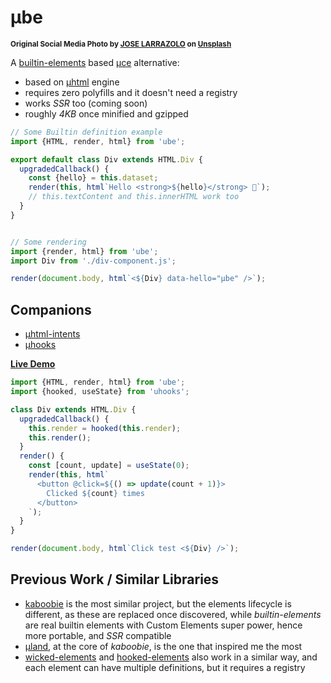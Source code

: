 # µbe

<sup>**Original Social Media Photo by [JOSE LARRAZOLO](https://unsplash.com/@joseadd) on [Unsplash](https://unsplash.com/)**</sup>

A [builtin-elements](https://github.com/WebReflection/builtin-elements#readme) based [µce](https://github.com/WebReflection/uce#readme) alternative:

  * based on [µhtml](https://github.com/WebReflection/uhtml#readme) engine
  * requires zero polyfills and it doesn't need a registry
  * works *SSR* too (coming soon)
  * roughly *4KB* once minified and gzipped

```js
// Some Builtin definition example
import {HTML, render, html} from 'ube';

export default class Div extends HTML.Div {
  upgradedCallback() {
    const {hello} = this.dataset;
    render(this, html`Hello <strong>${hello}</strong> 👋`);
    // this.textContent and this.innerHTML work too
  }
}


// Some rendering
import {render, html} from 'ube';
import Div from './div-component.js';

render(document.body, html`<${Div} data-hello="µbe" />`);
```

## Companions

  * [µhtml-intents](https://github.com/WebReflection/uhtml-intents#readme)
  * [µhooks](https://github.com/WebReflection/uhooks#readme)

**[Live Demo](https://codepen.io/WebReflection/pen/gOmaXrZ?editors=0010)**

```js
import {HTML, render, html} from 'ube';
import {hooked, useState} from 'uhooks';

class Div extends HTML.Div {
  upgradedCallback() {
    this.render = hooked(this.render);
    this.render();
  }
  render() {
    const [count, update] = useState(0);
    render(this, html`
      <button @click=${() => update(count + 1)}>
        Clicked ${count} times
      </button>
    `);
  }
}

render(document.body, html`Click test <${Div} />`);
```

## Previous Work / Similar Libraries

  * [kaboobie](https://github.com/WebReflection/kaboobie/#readme) is the most similar project, but the elements lifecycle is different, as these are replaced once discovered, while *builtin-elements* are real builtin elements with Custom Elements super power, hence more portable, and *SSR* compatible
  * [µland](https://github.com/WebReflection/uland#readme), at the core of *kaboobie*, is the one that inspired me the most
  * [wicked-elements](https://github.com/WebReflection/wicked-elements#readme) and [hooked-elements](https://github.com/WebReflection/hooked-elements#readme) also work in a similar way, and each element can have multiple definitions, but it requires a registry

